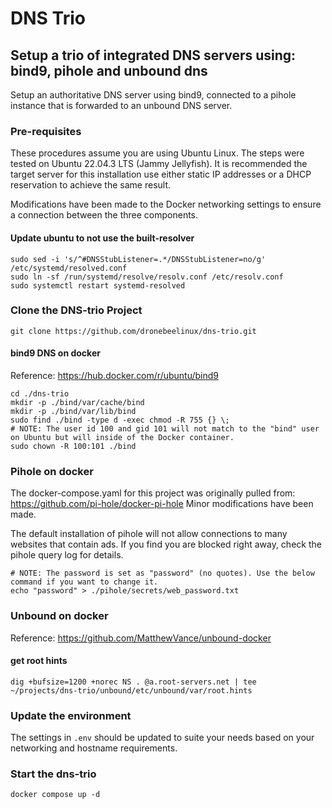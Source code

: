# DNS Trio
## Setup a trio of integrated DNS servers using: bind9, pihole and unbound dns
Setup an authoritative DNS server using bind9, connected to a pihole instance that is forwarded to an unbound DNS server.
### Pre-requisites
These procedures assume you are using Ubuntu Linux. The steps were tested on Ubuntu 22.04.3 LTS (Jammy Jellyfish). It is recommended the target server for this installation use either static IP addresses or a DHCP reservation to achieve the same result.

Modifications have been made to the Docker networking settings to ensure a connection between the three components.
#### Update ubuntu to not use the built-resolver
```
sudo sed -i 's/^#DNSStubListener=.*/DNSStubListener=no/g' /etc/systemd/resolved.conf
sudo ln -sf /run/systemd/resolve/resolv.conf /etc/resolv.conf
sudo systemctl restart systemd-resolved
```
### Clone the DNS-trio Project
```
git clone https://github.com/dronebeelinux/dns-trio.git
```
#### bind9 DNS on docker
Reference:
https://hub.docker.com/r/ubuntu/bind9
```
cd ./dns-trio
mkdir -p ./bind/var/cache/bind
mkdir -p ./bind/var/lib/bind
sudo find ./bind -type d -exec chmod -R 755 {} \;
# NOTE: The user id 100 and gid 101 will not match to the "bind" user on Ubuntu but will inside of the Docker container.
sudo chown -R 100:101 ./bind
```
### Pihole on docker
The docker-compose.yaml for this project was originally pulled from:
https://github.com/pi-hole/docker-pi-hole
Minor modifications have been made.

The default installation of pihole will not allow connections to many websites that contain ads. If you find you are blocked right away, check the pihole query log for details.
```
# NOTE: The password is set as "password" (no quotes). Use the below command if you want to change it.
echo "password" > ./pihole/secrets/web_password.txt
```
### Unbound on docker
Reference:
https://github.com/MatthewVance/unbound-docker

#### get root hints
```
dig +bufsize=1200 +norec NS . @a.root-servers.net | tee ~/projects/dns-trio/unbound/etc/unbound/var/root.hints
```
### Update the environment
The settings in ```.env``` should be updated to suite your needs based on your networking and hostname requirements.
### Start the dns-trio
```
docker compose up -d
```
